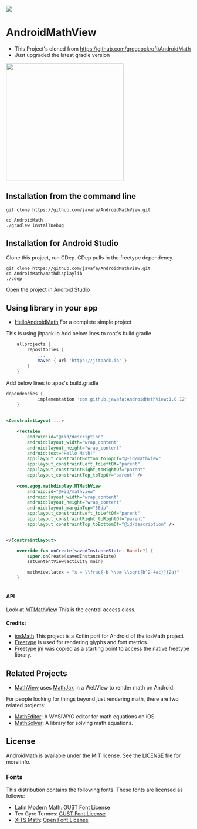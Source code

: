 [![](https://jitpack.io/v/javafa/AndroidMath.svg)](https://jitpack.io/#javafa/AndroidMath)

# AndroidMathView
- This Project's cloned from https://github.com/gregcockroft/AndroidMath
- Just upgraded the latest gradle version

<img src="./img/phonescreen.png" width="320">


Installation from the command line
----------------------------------

```
git clone https://github.com/javafa/AndroidMathView.git

cd AndroidMath
./gradlew installDebug
```

Installation for Android Studio
----------------------------------

Clone this project, run CDep.
CDep pulls in the freetype dependency.


```
git clone https://github.com/javafa/AndroidMathView.git
cd AndroidMath/mathdisplaylib
./cdep 
```

Open the project in Android Studio 


Using library in your app
-------------------------

* [HelloAndroidMath](https://github.com/javafa/AndroidMathView) For a complete simple project

This is using jitpack.io
Add below lines to root's build.gradle

```groovy
	allprojects {
		repositories {
			...
			maven { url 'https://jitpack.io' }
		}
	}
```

Add below lines to apps's build.gradle

```groovy
dependencies {
	        implementation 'com.github.javafa:AndroidMathView:1.0.12'
	}
	
```

```xml
<ConstraintLayout ...>

    <TextView
        android:id="@+id/description"
        android:layout_width="wrap_content"
        android:layout_height="wrap_content"
        android:text="Hello Math!"
        app:layout_constraintBottom_toTopOf="@+id/mathview"
        app:layout_constraintLeft_toLeftOf="parent"
        app:layout_constraintRight_toRightOf="parent"
        app:layout_constraintTop_toTopOf="parent" />
      
    <com.agog.mathdisplay.MTMathView
        android:id="@+id/mathview"
        android:layout_width="wrap_content"
        android:layout_height="wrap_content"
        android:layout_marginTop="56dp"
        app:layout_constraintLeft_toLeftOf="parent"
        app:layout_constraintRight_toRightOf="parent"
        app:layout_constraintTop_toBottomOf="@id/description" />


</ConstraintLayout>
```

```kotlin
    override fun onCreate(savedInstanceState: Bundle?) {
        super.onCreate(savedInstanceState)
        setContentView(activity_main)

        mathview.latex = "x = \\frac{-b \\pm \\sqrt{b^2-4ac}}{2a}"
    }
	
```



#### API
Look at [MTMathView](https://rawgit.com/gregcockroft/AndroidMath/master/mathdisplaylib/doc/com.agog.mathdisplay/-m-t-math-view/index.html)
This is the central access class.

#### Credits:


* [iosMath](https://github.com/kostub/iosMath) This project is a Kotlin port for Android of the iosMath project 
* [Freetype](https://www.freetype.org/) is used for rendering glyphs and font metrics.
* [Freetype jni](https://github.com/mlomb/freetype-jni) was copied as a starting point to access the native  freetype library.




## Related Projects

* [MathView](https://github.com/kexanie/MathView) uses [MathJax](http://www.mathjax.org/) in a WebView to render math on Android.

For people looking for things beyond just rendering math, there are two
related projects:

* [MathEditor](https://github.com/kostub/MathEditor): A WYSIWYG editor
  for math equations on iOS.
* [MathSolver](https://github.com/kostub/MathSolver): A library for
  solving math equations.
  
## License

AndroidMath is available under the MIT license. See the [LICENSE](./LICENSE)
file for more info.

### Fonts
This distribution contains the following fonts. These fonts are
licensed as follows:
* Latin Modern Math: 
    [GUST Font License](./mathdisplaylib/src/main/assets/fonts/GUST-FONT-LICENSE.txt)
* Tex Gyre Termes:
    [GUST Font License](./mathdisplaylib/src/main/assets/fonts/GUST-FONT-LICENSE.txt)
* [XITS Math](https://github.com/khaledhosny/xits-math):
    [Open Font License](./mathdisplaylib/src/main/assets/fonts/OFL.txt)

